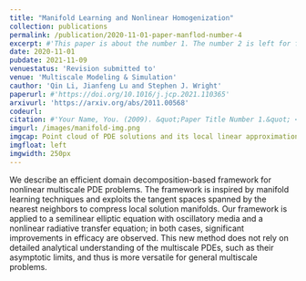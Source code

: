 ```yaml
---
title: "Manifold Learning and Nonlinear Homogenization"
collection: publications
permalink: /publication/2020-11-01-paper-manflod-number-4
excerpt: #'This paper is about the number 1. The number 2 is left for future work.'
date: 2020-11-01
pubdate: 2021-11-09
venuestatus: 'Revision submitted to'
venue: 'Multiscale Modeling & Simulation'
cauthor: 'Qin Li, Jianfeng Lu and Stephen J. Wright'
paperurl: #'https://doi.org/10.1016/j.jcp.2021.110365'
arxivurl: 'https://arxiv.org/abs/2011.00568'
codeurl: 
citation: #'Your Name, You. (2009). &quot;Paper Title Number 1.&quot; <i>Journal 1</i>. 1(1).'
imgurl: /images/manifold-img.png
imgcap: Point cloud of PDE solutions and its local linear approximation
imgfloat: left
imgwidth: 250px
---
```

We describe an efficient domain decomposition-based framework for nonlinear multiscale PDE problems. The framework is inspired by manifold learning techniques and exploits the tangent spaces spanned by the nearest neighbors to compress local solution manifolds. Our framework is applied to a semilinear elliptic equation with oscillatory media and a nonlinear radiative transfer equation; in both cases, significant improvements in efficacy are observed. This new method does not rely on detailed analytical understanding of the multiscale PDEs, such as their asymptotic limits, and thus is more versatile for general multiscale problems.